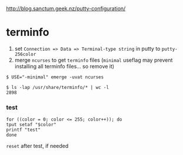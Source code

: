 http://blog.sanctum.geek.nz/putty-configuration/

# terminfo

1. set ``Connection => Data => Terminal-type string`` in putty to ``putty-256color``
2. merge ``ncurses`` to get ``terminfo`` files
    (``minimal`` useflag may prevent installing all terminfo files... so remove it)

````
$ USE="-minimal" emerge -uvat ncurses

$ ls -lap /usr/share/terminfo/* | wc -l
2898
````

### test

````
for ((color = 0; color <= 255; color++)); do
tput setaf "$color"
printf "test"
done

````

``reset`` after test, if needed
